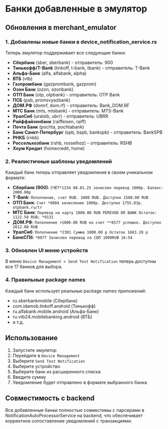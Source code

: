 # Банки добавленные в эмулятор

## Обновления в merchant_emulator

### 1. Добавлены новые банки в device_notification_service.rs

Теперь эмулятор поддерживает все следующие банки:

- **Сбербанк** (sber, sberbank) - отправитель: 900
- **Тинькофф/T-Bank** (tinkoff, t-bank, tbank) - отправитель: T-Bank
- **Альфа-Банк** (alfa, alfabank, alpha)
- **ВТБ** (vtb)
- **Газпромбанк** (gazprombank, gazprom)
- **Озон Банк** (ozon, ozonbank)
- **ОТП Банк** (otp, otpbank) - отправитель: OTP Bank
- **ПСБ** (psb, promsvyazbank)
- **ДОМ.РФ** (domrf, dom.rf) - отправитель: Bank_DOM.RF
- **МТС Банк** (mts, mtsbank) - отправитель: MTS-Bank
- **УралСиб** (uralsib, ubrr) - отправитель: UBRR
- **Райффайзенбанк** (raiffeisen, raiff)
- **Почта Банк** (pochta, pochtabank)
- **Банк Санкт-Петербург** (spb, bspb, bankspb) - отправитель: BankSPB
- **РНКБ** (rnkb)
- **Россельхозбанк** (rshb, rosselhoz) - отправитель: RSHB
- **Хоум Кредит** (homecredit, home)

### 2. Реалистичные шаблоны уведомлений

Каждый банк теперь отправляет уведомления в своем уникальном формате:

- **Сбербанк (900)**: `СЧЁТ*1234 08.01.25 зачислен перевод 1000р. Баланс: 2000.00р`
- **T-Bank**: `Пополнение, счет RUB. 1000 RUB. Доступно 1500.00 RUB`
- **ОТП Банк**: `Счет *0084 зачисление 1000р. Доступно 1755.03р. otpbank.ru/tr`
- **МТС Банк**: `Перевод на карту 1000.00 RUB PEREVOD DR BANK Остаток: 1122.50 RUB; *9131`
- **ДОМ.РФ**: `Пополнение +1000.00 RUB на счет **8577 успешно. Доступно 2612.00 RUB`
- **УралСиб**: `Пополнение *2301 Сумма 1000.00 р Остаток 1663.20 р`
- **БанкСПб**: `*0977 Зачислен перевод по СБП 1000RUB 16:54`

### 3. Обновлен UI меню устройств

В меню `Device Management > Send Test Notification` теперь доступны все 17 банков для выбора.

### 4. Правильные package names

Каждый банк использует реальные package names приложений:
- ru.sberbankmobile (Сбербанк)
- com.idamob.tinkoff.android (Тинькофф)
- ru.alfabank.mobile.android (Альфа-Банк)
- ru.vtb24.mobilebanking.android (ВТБ)
- и т.д.

## Использование

1. Запустите эмулятор
2. Перейдите в `Device Management`
3. Выберите `Send Test Notification`
4. Выберите устройство
5. Выберите банк из расширенного списка
6. Введите сумму
7. Уведомление будет отправлено в формате выбранного банка

## Совместимость с backend

Все добавленные банки полностью совместимы с парсерами в NotificationAutoProcessorService на backend, что обеспечивает корректное сопоставление уведомлений с транзакциями.